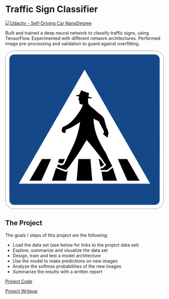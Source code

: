 # Traffic Sign Classifier
[![Udacity - Self-Driving Car NanoDegree](https://s3.amazonaws.com/udacity-sdc/github/shield-carnd.svg)](http://www.udacity.com/drive)

Built and trained a deep neural network to classify traffic signs, using TensorFlow. Experimented with different network architectures. Performed image pre-processing and validation to guard against overfitting.

[//]: # (Image References)

[im01]: ./test_images/p2_pic.png "Traffic Sign Classifier"

![alt text][im01]

The Project
---

The goals / steps of this project are the following:

* Load the data set (see below for links to the project data set)
* Explore, summarize and visualize the data set
* Design, train and test a model architecture
* Use the model to make predictions on new images
* Analyze the softmax probabilities of the new images
* Summarize the results with a written report

[Project Code](https://github.com/jquickgh/CarND-Traffic-Sign-Classifier/blob/master/P2_Final.ipynb)

[Project Writeup](https://github.com/jquickgh/CarND-Traffic-Sign-Classifier/blob/master/README.ipynb)
